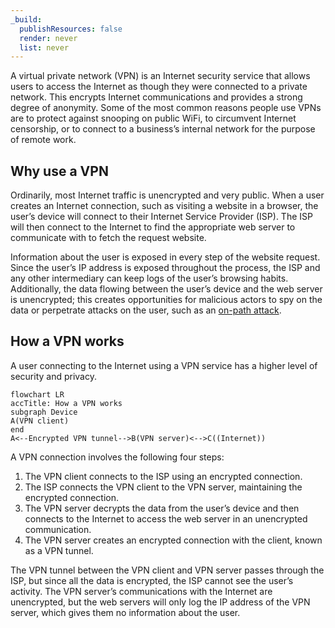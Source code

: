 ```yaml
---
_build:
  publishResources: false
  render: never
  list: never
---
```


A virtual private network (VPN) is an Internet security service that allows users to access the Internet as though they were connected to a private network. This encrypts Internet communications and provides a strong degree of anonymity. Some of the most common reasons people use VPNs are to protect against snooping on public WiFi, to circumvent Internet censorship, or to connect to a business’s internal network for the purpose of remote work.

## Why use a VPN

Ordinarily, most Internet traffic is unencrypted and very public. When a user creates an Internet connection, such as visiting a website in a browser, the user’s device will connect to their Internet Service Provider (ISP). The ISP will then connect to the Internet to find the appropriate web server to communicate with to fetch the request website.

Information about the user is exposed in every step of the website request. Since the user’s IP address is exposed throughout the process, the ISP and any other intermediary can keep logs of the user’s browsing habits. Additionally, the data flowing between the user’s device and the web server is unencrypted; this creates opportunities for malicious actors to spy on the data or perpetrate attacks on the user, such as an [on-path attack](https://www.cloudflare.com/learning/security/threats/on-path-attack/).

## How a VPN works

A user connecting to the Internet using a VPN service has a higher level of security and privacy.

```mermaid
flowchart LR
accTitle: How a VPN works
subgraph Device
A(VPN client)
end
A<--Encrypted VPN tunnel-->B(VPN server)<-->C((Internet))
```

A VPN connection involves the following four steps:

1. The VPN client connects to the ISP using an encrypted connection.
2. The ISP connects the VPN client to the VPN server, maintaining the encrypted connection.
3. The VPN server decrypts the data from the user’s device and then connects to the Internet to access the web server in an unencrypted communication.
4. The VPN server creates an encrypted connection with the client, known as a VPN tunnel.

The VPN tunnel between the VPN client and VPN server passes through the ISP, but since all the data is encrypted, the ISP cannot see the user’s activity. The VPN server’s communications with the Internet are unencrypted, but the web servers will only log the IP address of the VPN server, which gives them no information about the user.

